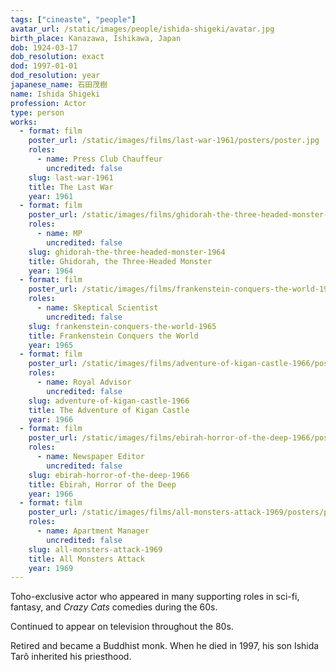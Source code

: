 ```yaml
---
tags: ["cineaste", "people"]
avatar_url: /static/images/people/ishida-shigeki/avatar.jpg
birth_place: Kanazawa, Ishikawa, Japan
dob: 1924-03-17
dob_resolution: exact
dod: 1997-01-01
dod_resolution: year
japanese_name: 石田茂樹
name: Ishida Shigeki
profession: Actor
type: person
works:
  - format: film
    poster_url: /static/images/films/last-war-1961/posters/poster.jpg
    roles:
      - name: Press Club Chauffeur
        uncredited: false
    slug: last-war-1961
    title: The Last War
    year: 1961
  - format: film
    poster_url: /static/images/films/ghidorah-the-three-headed-monster-1964/posters/poster.jpg
    roles:
      - name: MP
        uncredited: false
    slug: ghidorah-the-three-headed-monster-1964
    title: Ghidorah, the Three-Headed Monster
    year: 1964
  - format: film
    poster_url: /static/images/films/frankenstein-conquers-the-world-1965/posters/poster.jpg
    roles:
      - name: Skeptical Scientist
        uncredited: false
    slug: frankenstein-conquers-the-world-1965
    title: Frankenstein Conquers the World
    year: 1965
  - format: film
    poster_url: /static/images/films/adventure-of-kigan-castle-1966/posters/poster.jpg
    roles:
      - name: Royal Advisor
        uncredited: false
    slug: adventure-of-kigan-castle-1966
    title: The Adventure of Kigan Castle
    year: 1966
  - format: film
    poster_url: /static/images/films/ebirah-horror-of-the-deep-1966/posters/poster.jpg
    roles:
      - name: Newspaper Editor
        uncredited: false
    slug: ebirah-horror-of-the-deep-1966
    title: Ebirah, Horror of the Deep
    year: 1966
  - format: film
    poster_url: /static/images/films/all-monsters-attack-1969/posters/poster.jpg
    roles:
      - name: Apartment Manager
        uncredited: false
    slug: all-monsters-attack-1969
    title: All Monsters Attack
    year: 1969
---
```


Toho-exclusive actor who appeared in many supporting roles in sci-fi, fantasy,
and <i>Crazy Cats</i> comedies during the 60s.

Continued to appear on television throughout the 80s.

Retired and became a Buddhist monk. When he died in 1997, his son Ishida Tarô
inherited his priesthood.
